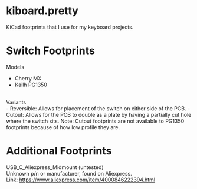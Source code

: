 # kiboard.pretty
KiCad footprints that I use for my keyboard projects. <br/>

# Switch Footprints
Models
- Cherry MX
- Kailh PG1350
<br/>
Variants <br/>
- Reversible: Allows for placement of the switch on either side of the PCB.
- Cutout: Allows for the PCB to double as a plate by having a partially cut hole where the switch sits.
Note: Cutout footprints are not available to PG1350 footprints because of how low profile they are.

# Additional Footprints
USB_C_Aliexpress_Midmount (untested)<br/>
Unknown p/n or manufacturer, found on Aliexpress.<br/>
Link: https://www.aliexpress.com/item/4000846222394.html<br/>
